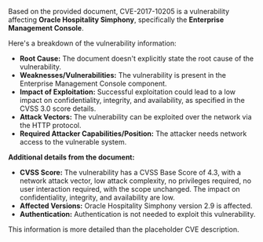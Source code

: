 Based on the provided document, CVE-2017-10205 is a vulnerability affecting **Oracle Hospitality Simphony**, specifically the **Enterprise Management Console**.

Here's a breakdown of the vulnerability information:

*   **Root Cause:** The document doesn't explicitly state the root cause of the vulnerability.
*   **Weaknesses/Vulnerabilities:** The vulnerability is present in the Enterprise Management Console component.
*   **Impact of Exploitation:** Successful exploitation could lead to a low impact on confidentiality, integrity, and availability, as specified in the CVSS 3.0 score details.
*   **Attack Vectors:** The vulnerability can be exploited over the network via the HTTP protocol.
*   **Required Attacker Capabilities/Position:** The attacker needs network access to the vulnerable system.

**Additional details from the document:**

*   **CVSS Score:**  The vulnerability has a CVSS Base Score of 4.3, with a network attack vector, low attack complexity, no privileges required, no user interaction required, with the scope unchanged. The impact on confidentiality, integrity, and availability are low.
*   **Affected Versions:**  Oracle Hospitality Simphony version 2.9 is affected.
*  **Authentication:** Authentication is not needed to exploit this vulnerability.

This information is more detailed than the placeholder CVE description.